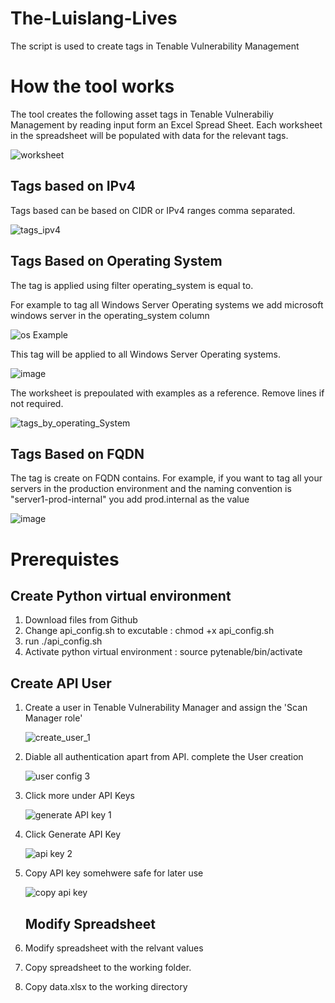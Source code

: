 # The-Luislang-Lives

The script is used to create tags in Tenable Vulnerability Management 

# How the tool works

The tool creates the following asset tags in Tenable Vulnerabiliy Management by reading input form an Excel Spread Sheet. Each worksheet in the spreadsheet will be populated with data for the relevant tags.

![worksheet](https://github.com/user-attachments/assets/8fc7e678-396c-49b8-a23f-db296d9e17f5)

## Tags based on IPv4

Tags based can be based on CIDR or IPv4 ranges comma separated.

![tags_ipv4](https://github.com/user-attachments/assets/951e23ff-12b2-4054-8781-bd7934c4bf22)

## Tags Based on Operating System

The tag is applied using filter operating_system is equal to. 

For example to tag all Windows Server Operating systems we add microsoft windows server in the operating_system column

![os Example](https://github.com/user-attachments/assets/4868e7b3-3a6a-44a6-a05f-e8463d34b1b0)

This tag will be applied to all Windows Server Operating systems.

![image](https://github.com/user-attachments/assets/73ef51aa-fdca-4527-b437-4be19ce46c69)

The worksheet is prepoulated with examples as a reference. Remove lines if not required.

![tags_by_operating_System](https://github.com/user-attachments/assets/23a0bb1f-70b9-4ae5-a90c-df026e1db313)

## Tags Based on FQDN

The tag is create on FQDN contains. For example, if you want to tag all your servers in the production environment and the naming convention is "server1-prod-internal" you add prod.internal as the value

![image](https://github.com/user-attachments/assets/583b3b01-339c-4ad4-8a6d-b4e58c217e87)

# Prerequistes

## Create Python virtual environment

1. Download files from Github
3. Change api_config.sh to excutable : chmod +x api_config.sh
4. run ./api_config.sh
5. Activate python virtual environment : source pytenable/bin/activate

## Create API User

1. Create a user in Tenable Vulnerability Manager and assign the 'Scan Manager role'

   ![create_user_1](https://github.com/user-attachments/assets/810013bb-a275-4fee-9540-af2da78aba3a)


2. Diable all authentication apart from API. complete the User creation

   ![user config 3](https://github.com/user-attachments/assets/06dc9b42-4fa4-4522-ae01-550d9fcba0f0)
   

4. Click more under API Keys


   ![generate API key 1](https://github.com/user-attachments/assets/9b29f765-96a9-4571-9a28-a6df08f1d102)


5. Click Generate API Key
   
   ![api key 2](https://github.com/user-attachments/assets/18a860b6-06e6-43e6-8e11-163e04362a77)

6. Copy API key somehwere safe for later use

   ![copy api key](https://github.com/user-attachments/assets/11e46937-544e-424c-8ef5-31a5d1a0807d)

   ## Modify Spreadsheet

1. Modify spreadsheet with the relvant values
2. Copy spreadsheet to the working folder.




4. Copy data.xlsx to the working directory

#


